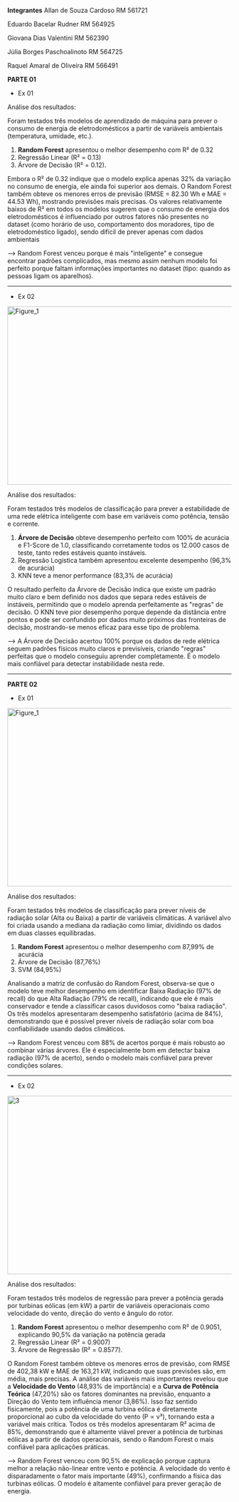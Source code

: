 **Integrantes**
Allan de Souza Cardoso RM 561721

Eduardo Bacelar Rudner RM 564925

Giovana Dias Valentini RM  562390

Júlia Borges Paschoalinoto RM 564725

Raquel Amaral de Oliveira RM 566491


**PARTE 01** 


- Ex 01

Análise dos resultados:

Foram testados três modelos de aprendizado de máquina para prever o consumo de energia de eletrodomésticos a partir de variáveis ambientais (temperatura, umidade, etc.). 

1. **Random Forest** apresentou o melhor desempenho com R² de 0.32
2.  Regressão Linear (R² = 0.13)
3.  Árvore de Decisão (R² = 0.12).

Embora o R² de 0.32 indique que o modelo explica apenas 32% da variação no consumo de energia, ele ainda foi superior aos demais. 
O Random Forest também obteve os menores erros de previsão (RMSE = 82.30 Wh e MAE = 44.53 Wh), mostrando previsões mais precisas.
Os valores relativamente baixos de R² em todos os modelos sugerem que o consumo de energia dos eletrodomésticos é influenciado por 
outros fatores não presentes no dataset (como horário de uso, comportamento dos moradores, tipo de eletrodoméstico ligado), sendo difícil de prever apenas com dados ambientais

--> Random Forest venceu porque é mais "inteligente" e consegue encontrar padrões complicados, mas mesmo assim nenhum modelo 
foi perfeito porque faltam informações importantes no dataset (tipo: quando as pessoas ligam os aparelhos).

----------------------------------------------------------------------------------------------------------------------------------------------------------------------------------------

- Ex 02

<img width="1500" height="400" alt="Figure_1" src="https://github.com/user-attachments/assets/f8af0ea6-38ae-4028-b4d5-87220fdd8bc1" />

Análise dos resultados: 

Foram testados três modelos de classificação para prever a estabilidade de uma rede elétrica inteligente com base em variáveis como potência, tensão e corrente. 

1. **Árvore de Decisão** obteve desempenho perfeito com 100% de acurácia e F1-Score de 1.0, classificando corretamente todos os 12.000 casos de teste, tanto redes estáveis quanto instáveis. 
2. Regressão Logística também apresentou excelente desempenho (96,3% de acurácia)
3. KNN teve a menor performance (83,3% de acurácia)
 
O resultado perfeito da Árvore de Decisão indica que existe um padrão muito claro e bem definido nos dados que separa redes estáveis de instáveis, permitindo que o modelo aprenda perfeitamente as 
"regras" de decisão. O KNN teve pior desempenho porque depende da distância entre pontos e pode ser confundido por dados muito próximos das fronteiras de decisão, 
mostrando-se menos eficaz para esse tipo de problema.

--> A Árvore de Decisão acertou 100% porque os dados de rede elétrica seguem padrões físicos muito claros e previsíveis, criando "regras" perfeitas que o modelo conseguiu aprender completamente. 
É o modelo mais confiável para detectar instabilidade nesta rede.

-----------------------------------------------------------------------------------------------------------------------------------------------------------------------


**PARTE 02** 

- Ex 01

<img width="1500" height="400" alt="Figure_1" src="https://github.com/user-attachments/assets/e30a8483-a0bf-411f-ac7e-d6a5e6ebdb43" />

Análise dos resultados:

Foram testados três modelos de classificação para prever níveis de radiação solar (Alta ou Baixa) a partir de variáveis climáticas. 
A variável alvo foi criada usando a mediana da radiação como limiar, dividindo os dados em duas classes equilibradas. 

1. **Random Forest** apresentou o melhor desempenho com 87,99% de acurácia
2. Árvore de Decisão (87,76%)
3. SVM (84,95%)
 
Analisando a matriz de confusão do Random Forest, observa-se que o modelo teve melhor desempenho em identificar Baixa Radiação (97% de recall) do que Alta Radiação (79% de recall), indicando que ele é mais conservador e tende a classificar casos duvidosos como "baixa radiação". Os três modelos apresentaram desempenho satisfatório (acima de 84%), demonstrando que é possível prever níveis de radiação solar com boa confiabilidade usando dados climáticos.

--> Random Forest venceu com 88% de acertos porque é mais robusto ao combinar várias árvores. Ele é especialmente bom em detectar baixa radiação (97% de acerto), sendo o modelo mais confiável para prever condições solares.

---------------------------------------------------------------------------------------------------------------------------------------------------------------------------------------------------------------------

- Ex 02

<img width="1500" height="400" alt="3" src="https://github.com/user-attachments/assets/6eb2666e-3a5e-45de-a90c-3871390192a7" />

Análise dos resultados:

Foram testados três modelos de regressão para prever a potência gerada por turbinas eólicas (em kW) a partir de variáveis operacionais como velocidade do vento, direção do vento e ângulo do rotor. 

1. **Random Forest** apresentou o melhor desempenho com R² de 0.9051, explicando 90,5% da variação na potência gerada
2. Regressão Linear (R² = 0.9007)
3. Árvore de Regressão (R² = 0.8577).

O Random Forest também obteve os menores erros de previsão, com RMSE de 402,38 kW e MAE de 163,21 kW, indicando que suas previsões são, em média, mais precisas. A análise das variáveis mais importantes revelou que a **Velocidade do Vento** (48,93% de importância) e a **Curva de Potência Teórica** (47,20%) são os fatores dominantes na previsão, enquanto a Direção do Vento tem influência menor (3,86%). Isso faz sentido fisicamente, pois a potência de uma turbina eólica é diretamente proporcional ao cubo da velocidade do vento (P ∝ v³), tornando esta a variável mais crítica. Todos os três modelos apresentaram R² acima de 85%, demonstrando que é altamente viável prever a potência de turbinas eólicas a partir de dados operacionais, sendo o Random Forest o mais confiável para aplicações práticas.

--> Random Forest venceu com 90,5% de explicação porque captura melhor a relação não-linear entre vento e potência. A velocidade do vento é disparadamente o fator mais importante (49%), confirmando a física das turbinas eólicas. O modelo é altamente confiável para prever geração de energia.



















  

